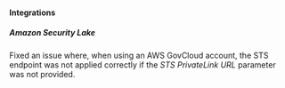 
#### Integrations

##### Amazon Security Lake

Fixed an issue where, when using an AWS GovCloud account, the STS endpoint was not applied correctly if the *STS PrivateLink URL* parameter was not provided.
